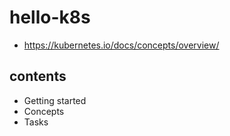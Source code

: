 # hello-k8s

- https://kubernetes.io/docs/concepts/overview/

## contents

- Getting started
- Concepts
- Tasks
